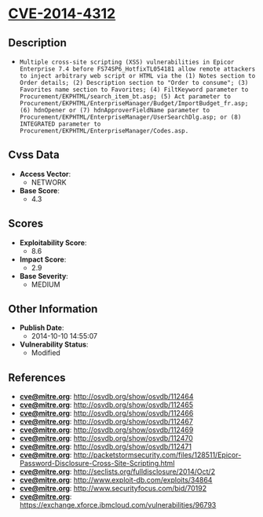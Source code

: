 
# [CVE-2014-4312](https://cve.mitre.org/cgi-bin/cvename.cgi?name=CVE-2014-4312)

## Description

- `Multiple cross-site scripting (XSS) vulnerabilities in Epicor Enterprise 7.4 before FS74SP6_HotfixTL054181 allow remote attackers to inject arbitrary web script or HTML via the (1) Notes section to Order details; (2) Description section to "Order to consume"; (3) Favorites name section to Favorites; (4) FiltKeyword parameter to Procurement/EKPHTML/search_item_bt.asp; (5) Act parameter to Procurement/EKPHTML/EnterpriseManager/Budget/ImportBudget_fr.asp; (6) hdnOpener or (7) hdnApproverFieldName parameter to Procurement/EKPHTML/EnterpriseManager/UserSearchDlg.asp; or (8) INTEGRATED parameter to Procurement/EKPHTML/EnterpriseManager/Codes.asp.`

## Cvss Data

- **Access Vector**:
  - NETWORK
- **Base Score**:
  - 4.3

## Scores

- **Exploitability Score**:
  - 8.6
- **Impact Score**:
  - 2.9
- **Base Severity**:
  - MEDIUM

## Other Information

- **Publish Date**:
  - 2014-10-10 14:55:07
- **Vulnerability Status**:
  - Modified

## References

- **cve@mitre.org**: http://osvdb.org/show/osvdb/112464
- **cve@mitre.org**: http://osvdb.org/show/osvdb/112465
- **cve@mitre.org**: http://osvdb.org/show/osvdb/112466
- **cve@mitre.org**: http://osvdb.org/show/osvdb/112467
- **cve@mitre.org**: http://osvdb.org/show/osvdb/112469
- **cve@mitre.org**: http://osvdb.org/show/osvdb/112470
- **cve@mitre.org**: http://osvdb.org/show/osvdb/112471
- **cve@mitre.org**: http://packetstormsecurity.com/files/128511/Epicor-Password-Disclosure-Cross-Site-Scripting.html
- **cve@mitre.org**: http://seclists.org/fulldisclosure/2014/Oct/2
- **cve@mitre.org**: http://www.exploit-db.com/exploits/34864
- **cve@mitre.org**: http://www.securityfocus.com/bid/70192
- **cve@mitre.org**: https://exchange.xforce.ibmcloud.com/vulnerabilities/96793
